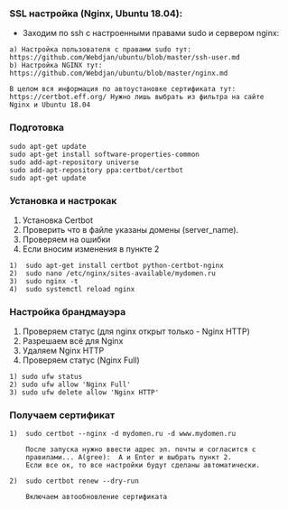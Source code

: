 ### SSL настройка (Nginx, Ubuntu 18.04):

* Заходим по ssh с настроенными правами sudo и сервером nginx:
``` 
a) Настройка пользователя с правами sudo тут: 
https://github.com/Webdjan/ubuntu/blob/master/ssh-user.md
b) Настройка NGINX тут:
https://github.com/Webdjan/ubuntu/blob/master/nginx.md
```

```text
В целом вся информация по автоустановке сертификата тут:
https://certbot.eff.org/ Нужно лишь выбрать из фильтра на сайте
Nginx и Ubuntu 18.04
```

### Подготовка

```text
sudo apt-get update
sudo apt-get install software-properties-common
sudo add-apt-repository universe
sudo add-apt-repository ppa:certbot/certbot
sudo apt-get update
```

### Установка и настрокак

1.  Установка Certbot
2.  Проверить что в файле указаны домены (server_name).
3.  Проверяем на ошибки
4.  Если вносим изменения в пункте 2

```text
1)  sudo apt-get install certbot python-certbot-nginx
2)  sudo nano /etc/nginx/sites-available/mydomen.ru
3)  sudo nginx -t
4)  sudo systemctl reload nginx
```

### Настройка брандмауэра

1.  Проверяем статус (для nginx открыт только - Nginx HTTP)
2.  Разрешаем всё для Nginx
3.  Удаляем Nginx HTTP
4.  Проверяем статус (Nginx Full) 

```text
1) sudo ufw status
2) sudo ufw allow 'Nginx Full'
3) sudo ufw delete allow 'Nginx HTTP'
```

### Получаем сертификат

```text
1)  sudo certbot --nginx -d mydomen.ru -d www.mydomen.ru

    После запуска нужно ввести адрес эл. почты и согласится с
    правилами... A(gree):  A и Enter и выбрать пункт 2.
    Если все ок, то все настройки будут сделаны автоматически.

2)  sudo certbot renew --dry-run

    Включаем автообновление сертификата
```
